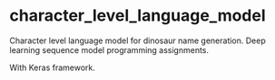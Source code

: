 # character_level_language_model
Character level language model for dinosaur name generation. Deep learning sequence model programming assignments.

With Keras framework.
